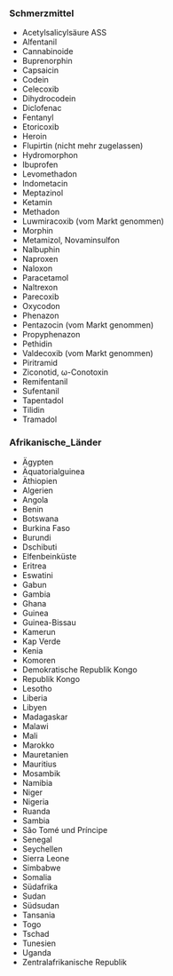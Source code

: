 
### Schmerzmittel
- Acetylsalicylsäure ASS
- Alfentanil
- Cannabinoide
- Buprenorphin
- Capsaicin
- Codein
- Celecoxib
- Dihydrocodein
- Diclofenac
- Fentanyl
- Etoricoxib
- Heroin
- Flupirtin (nicht mehr zugelassen)
- Hydromorphon
- Ibuprofen
- Levomethadon
- Indometacin
- Meptazinol
- Ketamin
- Methadon
- Luwmiracoxib (vom Markt genommen)
- Morphin
- Metamizol, Novaminsulfon
- Nalbuphin
- Naproxen
- Naloxon
- Paracetamol
- Naltrexon
- Parecoxib
- Oxycodon
- Phenazon
- Pentazocin (vom Markt genommen)
- Propyphenazon
- Pethidin
- Valdecoxib (vom Markt genommen)
- Piritramid
- Ziconotid, ω-Conotoxin
- Remifentanil
- Sufentanil
- Tapentadol
- Tilidin
- Tramadol

### Afrikanische_Länder

- Ägypten
- Äquatorialguinea
- Äthiopien
- Algerien
- Angola
- Benin
- Botswana
- Burkina Faso
- Burundi
- Dschibuti
- Elfenbeinküste
- Eritrea
- Eswatini
- Gabun
- Gambia
- Ghana
- Guinea
- Guinea-Bissau
- Kamerun
- Kap Verde
- Kenia
- Komoren
- Demokratische Republik Kongo
- Republik Kongo
- Lesotho
- Liberia
- Libyen
- Madagaskar
- Malawi
- Mali
- Marokko
- Mauretanien
- Mauritius
- Mosambik
- Namibia
- Niger
- Nigeria
- Ruanda
- Sambia
- São Tomé und Príncipe
- Senegal
- Seychellen
- Sierra Leone
- Simbabwe
- Somalia
- Südafrika
- Sudan
- Südsudan
- Tansania
- Togo
- Tschad
- Tunesien
- Uganda
- Zentralafrikanische Republik
